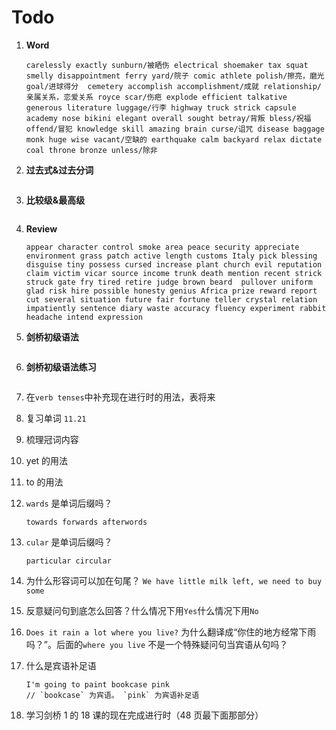 # Todo

1. **Word**

   ```
   carelessly exactly sunburn/被晒伤 electrical shoemaker tax squat smelly disappointment ferry yard/院子 comic athlete polish/擦亮，磨光 goal/进球得分  cemetery accomplish accomplishment/成就 relationship/亲属关系，恋爱关系 royce scar/伤疤 explode efficient talkative generous literature luggage/行李 highway truck strick capsule academy nose bikini elegant overall sought betray/背叛 bless/祝福 offend/冒犯 knowledge skill amazing brain curse/诅咒 disease baggage monk huge wise vacant/空缺的 earthquake calm backyard relax dictate coal throne bronze unless/除非
   ```

2. **过去式&过去分词**

   ```

   ```

3. **比较级&最高级**

   ```

   ```

4. **Review**

   ```
   appear character control smoke area peace security appreciate environment grass patch active length customs Italy pick blessing disguise tiny possess cursed increase plant church evil reputation claim victim vicar source income trunk death mention recent strick struck gate fry tired retire judge brown beard  pullover uniform glad risk hire possible honesty genius Africa prize reward report cut several situation future fair fortune teller crystal relation impatiently sentence diary waste accuracy fluency experiment rabbit headache intend expression
   ```

5. **剑桥初级语法**

   ```

   ```

6. **剑桥初级语法练习**

   ```

   ```

7. 在`verb tenses`中补充现在进行时的用法，表将来
8. 复习单词 `11.21`

9. 梳理冠词内容

10. yet 的用法

11. to 的用法

12. `wards` 是单词后缀吗？

    ```
    towards forwards afterwords
    ```

13. `cular` 是单词后缀吗？

    ```
    particular circular
    ```

14. 为什么形容词可以加在句尾？ `We have little milk left, we need to buy some`

15. 反意疑问句到底怎么回答？什么情况下用`Yes`什么情况下用`No`

16. `Does it rain a lot where you live?` 为什么翻译成“你住的地方经常下雨吗？”。后面的`where you live` 不是一个特殊疑问句当宾语从句吗？

17. 什么是宾语补足语

    ```
    I'm going to paint bookcase pink
    // `bookcase` 为宾语。 `pink` 为宾语补足语
    ```

18. 学习剑桥 1 的 18 课的现在完成进行时（48 页最下面那部分）
